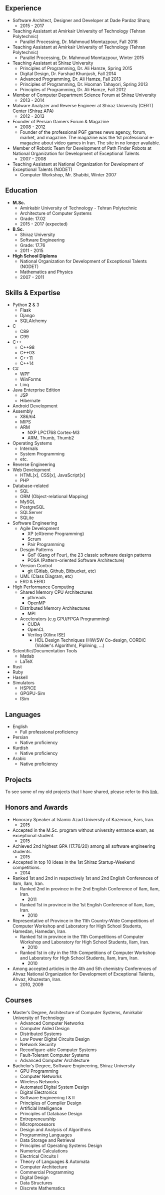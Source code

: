 ## Experience

-	Software Architect, Designer and Developer at Dade Pardaz Sharq
	-	2015 - 2017
-	Teaching Assistant at Amirkair University of Technology (Tehran Polytechnic)
	-	Parallel Processing, Dr. Mahmoud Momtazpour, Fall 2016
-	Teaching Assistant at Amirkair University of Technology (Tehran Polytechnic)
	-	Parallel Processing, Dr. Mahmoud Momtazpour, Winter 2015
-	Teaching Assistant at Shiraz University
	-	Principles of Programming, Dr. Ali Hamze, Spring 2015
	-	Digital Design, Dr. Farshad Khunjush, Fall 2014
	-	Advanced Programming, Dr. Ali Hamze, Fall 2013
	-	Principles of Programming, Dr. Hooman Tahayori, Spring 2013
	-	Principles of Programming, Dr. Ali Hamze, Fall 2012
-	Member of Computer Department Science Forum at Shiraz University
	-	2013 - 2014
-	Malware Analyzer and Reverse Engineer at Shiraz University (CERT) Center (Shiraz APA)
	-	2012 - 2013
-	Founder of Persian Gamers Forum & Magazine
	-	2008 - 2012
	-	Founder of the professional PGF games news agency, forum, market, and magazine.
		The magazine was the 1st professional e-magazine about video games in Iran.
		The site in no longer available.
-	Member of Robotic Team for Development of Path Finder Robots at National Organization for
	Development of Exceptional Talents
	-	2007 - 2008
-	Teaching Assistant at National Organization for Development of Exceptional Talents (NODET)
	-	Computer Workshop, Mr. Shabibi, Winter 2007


## Education  

-	__M.Sc.__
    -	Amirkabir University of Technology - Tehran Polytechnic
	-	Architecture of Computer Systems
    -   Grade: 17.02
	-	2015 - 2017 (expected)
-	__B.Sc.__
    -	Shiraz University
	-	Software Engineering
	-	Grade: 17.76
	-	2011 - 2015
-	__High School Diploma__
    -	National Organization for Development of Exceptional Talents (NODET)
	-	Mathematics and Physics
	-	2007 - 2011

## Skills & Expertise
- Python __2__ & 3
	- Flask
    - Django
    - SQLAlchemy
- C
    - C89
    - C99
- C++
    - C++98
    - C++03
    - C++11
	- C++14
- C#
	- WPF
	- WinForms
	- Linq
- Java Enterprise Edition
	- JSP
	- Hibernate
- Android Development
- Assembly
	- X86/64
	- MIPS
	- ARM
		- NXP LPC1768 Cortex-M3
		- ARM, Thumb, Thumb2
- Operating Systems
    - Internals
    - System Programming
    - etc.
- Reverse Engineering
- Web Development
    - HTML[x], CSS[x], JavaScript[x]
    - PHP
- Database-related
    - SQL
    - ORM (Object-relational Mapping)
    - MySQL
    - PostgreSQL
    - SQLServer
    - SQLite
- Software Engineering
    - Agile Development
        - XP (eXtreme Programming)
        - Scrum
        - Pair Programming
    - Desgin Patterns
        - GoF (Gang of Four), the 23 classic software design patterns
        - POSA (Pattern-oriented Software Architecture)
    - Version Control
        - git (Gitlab, Github, Bitbucket, etc)
    - UML (Class Diagram, etc)
    - ERD & EERD
- High Performance Computing
    - Shared Memory CPU Architectures
        - pthreads
        - OpenMP
    - Distributed Memory Architectures
        - MPI
	- Accelerators (e.g GPU/FPGA Programming)
        - CUDA
        - OpenCL
        - Verilog (Xilinx ISE)
            - HDL Design Techniques (HW/SW Co-design, CORDIC (Volder's Algorithm), Piplining, ...)
- Scientific/Documentation Tools
    - Matlab
    - LaTeX
- Rust
- Ruby
- Haskell
- Simulators
    - HSPICE
    - GPGPU-Sim
    - ISim

## Languages
- English
	- Full professional proficiency
- Persian
	- Native proficiency
- Kurdish
	- Native proficiency
- Arabic
	- Native proficiency

## Projects

To see some of my old projects that I have shared, please refer to this [link](https://github.com/ahmad-siavashi/ "Projects").

## Honors and Awards
- Honorary Speaker at Islamic Azad University of Kazeroon, Fars, Iran.
	-	2015
- Accepted in the M.Sc. program without university entrance exam, as exceptional student.
	-	2015
- Achieved 2nd highest GPA (17.76/20) among all software engineering students.
	-	2015
- Accepted in top 10 ideas in the 1st Shiraz Startup-Weekend competitions.
	-	2014
- Ranked 1st and 2nd in respectively 1st and 2nd English Conferences of Ilam, Ilam, Iran.
	-	Ranked 2nd in province in the 2nd English Conference of Ilam, Ilam, Iran.
		-	2011
	-	Ranked 1st in province in the 1st English Conference of Ilam, Ilam, Iran.
		-	2010
- Representative of Province in the 11th Country-Wide Competitions of Computer Workshop and
Laboratory for High School Students, Hamedan, Hamedan, Iran.
	- Ranked 1st in province in the 11th Competitions of Computer Workshop and Laboratory for High
School Students, Ilam, Iran.
		-	2010
	- Ranked 1st in city in the 11th Competitions of Computer Workshop and
Laboratory for High School Students, Ilam, Iram, Iran.
		-	2010
- Among accepted articles in the 4th and 5th chemistry Conferences of Ahvaz National Organization for
Development of Exceptional Talents, Ahvaz, Khuzestan, Iran.
	-	2010, 2009

## Courses
- Master’s Degree, Architecture of Computer Systems, Amirkabir University of Technology
    - Advanced Computer Networks
    - Computer Aided Design
    - Distributed Systems
	- Low Power Digital Circuits Design
	- Network Security
	- Reconfigure-able Computer Systems
	- Fault-Tolerant Computer Systems
	- Advanced Computer Architecture
- Bachelor’s Degree, Software Engineering, Shiraz University
	- GPU Programming
	- Computer Networks
	- Wireless Networks
	- Automated Digital System Design
	- Digital Electronics
	- Software Engineering I & II
	- Principles of Compiler Design
	- Artificial Intelligence
	- Principles of Database Design
	- Entrepreneurship
	- Microprocessors
	- Design and Analysis of Algorithms
	- Programming Languages
	- Data Storage and Retrieval
	- Principles of Operating Systems Design
	- Numerical Calculations
	- Electrical Circuits I
	- Theory of Languages & Automata
	- Computer Architecture
	- Commercial Programming
	- Digital Design
	- Data Structures
	- Discrete Mathematics
